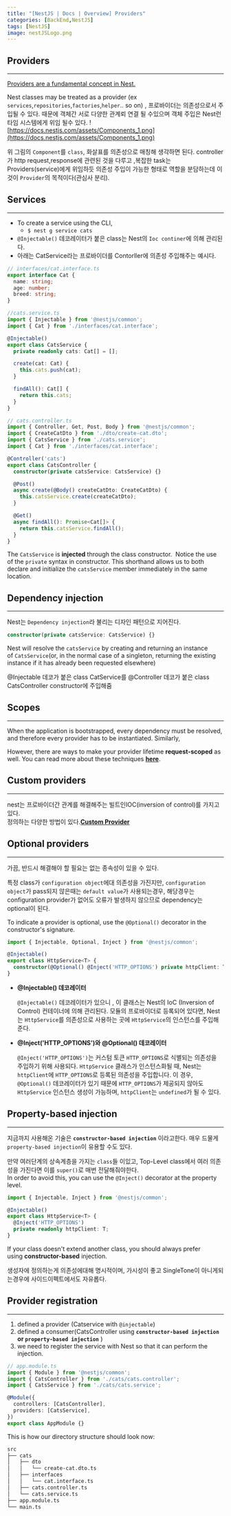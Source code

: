 ```yaml
---
title: "[NestJS | Docs | Overview] Providers"
categories: [BackEnd,NestJS]
tags: [NestJS]
image: nestJSLogo.png
---
```



## **Providers**

---

<u>Providers are a fundamental concept in Nest.</u>

Nest classes may be treated as a provider (ex `services`,`repositories`,`factories`,`helper`.. so on) , 프로바이더는 의존성으로서 주입될 수 있다. 때문에 객체간 서로 다양한 관계뢰 연결 될 수있으며  객체 주입은 Nest런타임 시스템에게 위임 될수 있다.
![https://docs.nestjs.com/assets/Components_1.png](https://docs.nestjs.com/assets/Components_1.png)

위 그림의 `Component`를  `class`, 화살표를 의존성으로 매칭해 생각하면 된다. controller가 http request,response에 관련된 것을 다루고 ,복잡한 task는 Providers(service)에게 위임하듯
의존성 주입이 가능한 형태로 역할을 분담하는데 이것이 `Provider`의 목적이다(관심사 분리).

## **Services**

---

- To create a service using the CLI,
  - `$ nest g service cats`
- `@Injectable()` 데코레이터가 붙은 class는  Nest의 `Ioc continer`에 의해 관리된다.
- 아래는 CatService라는 프로바이더를 Contorller에 의존성 주입해주는 예시다.

```ts
// interfaces/cat.interface.ts
export interface Cat {
  name: string;
  age: number;
  breed: string;
}
```

```ts
//cats.service.ts
import { Injectable } from '@nestjs/common';
import { Cat } from './interfaces/cat.interface';

@Injectable()
export class CatsService {
  private readonly cats: Cat[] = [];

  create(cat: Cat) {
    this.cats.push(cat);
  }

  findAll(): Cat[] {
    return this.cats;
  }
}
```

```ts
// cats.controller.ts
import { Controller, Get, Post, Body } from '@nestjs/common';
import { CreateCatDto } from './dto/create-cat.dto';
import { CatsService } from './cats.service';
import { Cat } from './interfaces/cat.interface';

@Controller('cats')
export class CatsController {
  constructor(private catsService: CatsService) {}

  @Post()
  async create(@Body() createCatDto: CreateCatDto) {
    this.catsService.create(createCatDto);
  }

  @Get()
  async findAll(): Promise<Cat[]> {
    return this.catsService.findAll();
  }
}
```

The `CatsService` is **injected** through the class constructor.  Notice the use of the `private` syntax in constructor. This shorthand allows us to both declare and initialize the `catsService` member immediately in the same location.

## **Dependency injection**

---

Nest는 `Dependency injection`라 불리는 디자인 패턴으로 지어진다.

```ts
constructor(private catsService: CatsService) {}
```

Nest will resolve the `catsService` by creating and returning an instance of `CatsService`(or, in the normal case of a singleton, returning the existing instance if it has already been requested elsewhere)

@Injectable 데코가 붙은 class CatService를 @Controller 데코가 붙은 class CatsController constructor에 주입해줌

## **Scopes**

---

When the application is bootstrapped, every dependency must be resolved, and therefore every provider has to be instantiated. Similarly,

However, there are ways to make your provider lifetime **request-scoped** as well. You can read more about these techniques [**here**](https://docs.nestjs.com/fundamentals/injection-scopes).

## **Custom providers**

---

nest는 프로바이더간 관계를 해결해주는 빌트인IOC(inversion of control)를 가지고있다. <br>
정의하는 다양한 방법이 있다.[**Custom Provider**](/posts/NestJSDocs-Fundamentals-Custom-Providers/)

## **Optional providers**

---

가끔, 반드시 해결해야 할 필요는 없는 종속성이 있을 수 있다.

특정 class가 `configuration object`에대 의존성을 가진지만, `configuration object`가 pass되지 않은때는  `default value`가 사용되는경우, 해당경우는 configuration provider가 없어도 오류가 발생하지 않으므로 dependency는 optional이 된다.

To indicate a provider is optional, use the `@Optional()` decorator in the constructor's signature.

```ts
import { Injectable, Optional, Inject } from '@nestjs/common';

@Injectable()
export class HttpService<T> {
  constructor(@Optional() @Inject('HTTP_OPTIONS') private httpClient: T) {}
}
```

- **@Injectable() 데코레이터**

    `@Injectable()` 데코레이터가 있으니 , 이 클래스는 Nest의 IoC (Inversion of Control) 컨테이너에 의해 관리된다. 모듈의 프로바이더로 등록되어 있다면, Nest는 `HttpService`를 의존성으로 사용하는 곳에 `HttpService`의 인스턴스를 주입해준다.

- **@Inject('HTTP_OPTIONS')와 @Optional() 데코레이터**

    `@Inject('HTTP_OPTIONS')`는 커스텀 토큰 `HTTP_OPTIONS`로 식별되는 의존성을 주입하기 위해 사용되다. `HttpService` 클래스가 인스턴스화될 때, Nest는 `httpClient`에 `HTTP_OPTIONS`로 등록된 의존성을 주입합니다. 이 경우, `@Optional()` 데코레이터가 있기 때문에 `HTTP_OPTIONS`가 제공되지 않아도 `HttpService` 인스턴스 생성이 가능하며, `httpClient`는 `undefined`가 될 수 있다.

## **Property-based injection**

---

지금까지 사용해온 기술은 **`constructor-based injection`** 이라고한다.
매우 드물게 `property-based injection`이 유용할 수도 있다.

만약  여러단계의 상속계층을 가지는 `class`들 이있고, Top-Level class에서 여러 의존성을 가진다면 이를 `super()`로 매번 전달해줘야한다.<br>
In order to avoid this, you can use the `@Inject()` decorator at the property level.

```ts
import { Injectable, Inject } from '@nestjs/common';

@Injectable()
export class HttpService<T> {
  @Inject('HTTP_OPTIONS')
  private readonly httpClient: T;
}
```

If your class doesn't extend another class, you should always prefer using **constructor-based** injection.

생성자에 정의하는게 의존성에대해 명시적이며, 가시성이 좋고 SingleTone이 아니게되는경우에 사이드이펙트에서도 자유롭다.

## **Provider registration**

---

1. defined a provider (Catservice with `@injectable`)
2. defined  a consumer(CatsController using **`constructor-based injection` or `property-based injection`** )
3. we need to register the service with Nest so that it can perform the injection.

```ts
// app.module.ts
import { Module } from '@nestjs/common';
import { CatsController } from './cats/cats.controller';
import { CatsService } from './cats/cats.service';

@Module({
  controllers: [CatsController],
  providers: [CatsService],
})
export class AppModule {}
```

This is how our directory structure should look now:

```bash
src
├── cats
│   ├── dto
│   │   └── create-cat.dto.ts
│   ├── interfaces
│   │   └── cat.interface.ts
│   ├── cats.controller.ts
│   └── cats.service.ts
├── app.module.ts
└── main.ts

```
